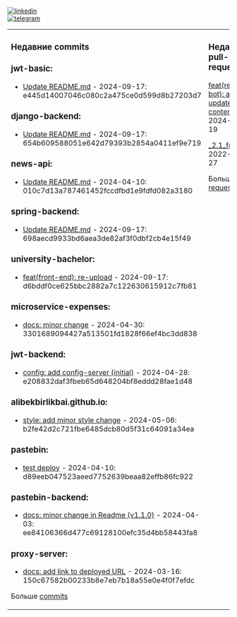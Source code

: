 [![linkedin](https://img.shields.io/badge/-Alibek_Birlikbai-161616?style=flat-square&labelColor=161616&logo=LinkedIn&logoColor=white&color=161616)](https://www.linkedin.com/in/alibek-birlikbai/)  
[![telegram](https://img.shields.io/badge/-@alibekbirlikbai-161616?style=flat-square&labelColor=161616&logo=Telegram&logoColor=white&color=161616)](https://t.me/alibekbirlikbai)  


<table><tr><td valign="top" width="33%">

### Недавние commits
<!-- recent_commits starts -->
### jwt-basic:
- [Update README.md](https://github.com/alibekbirlikbai/jwt-basic/commit/e445d14007046c080c2a475ce0d599d8b27203d7) - 2024-09-17: e445d14007046c080c2a475ce0d599d8b27203d7

### django-backend:
- [Update README.md](https://github.com/alibekbirlikbai/django-backend/commit/654b609588051e642d79393b2854a0411ef9e719) - 2024-09-17: 654b609588051e642d79393b2854a0411ef9e719

### news-api:
- [Update README.md](https://github.com/alibekbirlikbai/news-api/commit/010c7d13a787461452fccdfbd1e9fdfd082a3180) - 2024-04-10: 010c7d13a787461452fccdfbd1e9fdfd082a3180

### spring-backend:
- [Update README.md](https://github.com/alibekbirlikbai/spring-backend/commit/698aecd9933bd6aea3de82af3f0dbf2cb4e15f49) - 2024-09-17: 698aecd9933bd6aea3de82af3f0dbf2cb4e15f49

### university-bachelor:
- [feat(front-end): re-upload](https://github.com/alibekbirlikbai/university-bachelor/commit/d6bddf0ce625bbc2882a7c122630615912c7fb81) - 2024-09-17: d6bddf0ce625bbc2882a7c122630615912c7fb81

### microservice-expenses:
- [docs: minor change](https://github.com/alibekbirlikbai/microservice-expenses/commit/3301689094427a513501fd1828f66ef4bc3dd838) - 2024-04-30: 3301689094427a513501fd1828f66ef4bc3dd838

### jwt-backend:
- [config: add config-server (initial)](https://github.com/alibekbirlikbai/jwt-backend/commit/e208832daf3fbeb65d648204bf8eddd28fae1d48) - 2024-04-28: e208832daf3fbeb65d648204bf8eddd28fae1d48

### alibekbirlikbai.github.io:
- [style: add minor style change](https://github.com/alibekbirlikbai/alibekbirlikbai.github.io/commit/b2fe42d2c721fbe6485dcb80d5f31c64091a34ea) - 2024-05-06: b2fe42d2c721fbe6485dcb80d5f31c64091a34ea

### pastebin:
- [test deploy](https://github.com/alibekbirlikbai/pastebin/commit/d89eeb047523aeed7752639beaa82effb86fc922) - 2024-04-10: d89eeb047523aeed7752639beaa82effb86fc922

### pastebin-backend:
- [docs: minor change in Readme (v1.1.0)](https://github.com/alibekbirlikbai/pastebin-backend/commit/ee84106366d477c69128100efc35d4bb58443fa8) - 2024-04-03: ee84106366d477c69128100efc35d4bb58443fa8

### proxy-server:
- [docs: add link to deployed URL](https://github.com/alibekbirlikbai/proxy-server/commit/150c67582b00233b8e7eb7b18a55e0e4f0f7efdc) - 2024-03-16: 150c67582b00233b8e7eb7b18a55e0e4f0f7efdc
<!-- recent_commits ends -->
Больше [commits](https://github.com/alibekbirlikbai/alibekbirlikbai/blob/main/commits.md)
</td><td valign="top" width="34%">

### Недавние pull-requests
<!-- recent_pull_requests starts -->
[feat(readme-bot): auto-update content](https://github.com/alibekbirlikbai/alibekbirlikbai/pull/2) - 2024-09-19

[_2.1_front](https://github.com/alibekbirlikbai/spring-backend/pull/7) - 2022-07-27
<!-- recent_pull_requests ends -->
Больше [pull-requests](https://github.com/alibekbirlikbai/alibekbirlikbai/blob/main/pull_requests.md)
</td><td valign="top" width="33%">

### Недавние releases
<!-- recent_releases starts -->
[alibekbirlikbai.github.io v1.1 (Sidebar position-sticky)](https://github.com/alibekbirlikbai/alibekbirlikbai.github.io/releases/tag/v1.1) - 2024-03-16

[pastebin-backend v1.1.0](https://github.com/alibekbirlikbai/pastebin-backend/releases/tag/v1.1.0) - 2024-03-23
<!-- recent_releases ends -->
Больше [releases](https://github.com/alibekbirlikbai/alibekbirlikbai/blob/main/releases.md)
</td></tr></table>
